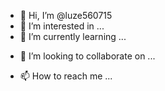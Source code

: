 + 👋 Hi, I’m @luze560715
+ 👀 I’m interested in ...
+ 🌱 I’m currently learning ...
- 💞️ I’m looking to collaborate on ...
+ 📫 How to reach me ...

<!---
luze560715/luze560715 is a ✨ special ✨ repository because its `README.md` (this file) appears on your GitHub profile.
You can click the Preview link to take a look at your changes.
--->

